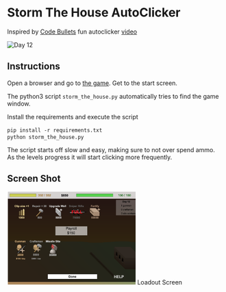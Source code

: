 # Storm The House AutoClicker

Inspired by [Code Bullets](https://twitter.com/code_bullet) fun autoclicker [video](https://www.youtube.com/watch?v=fURH8z3hb6Y)

<img src="./pics/day24.gif" alt="Day 12" width="300"/>

## Instructions

Open a browser and go to [the game](http://www.crazygames.com/game/storm-the-house). Get to the start screen.

The python3 script `storm_the_house.py` automatically tries to find the game window.

Install the requirements and execute the script
```
pip install -r requirements.txt
python storm_the_house.py
```

The script starts off slow and easy, making sure to not over spend ammo.  As the levels progress it will start clicking more frequently.

## Screen Shot

<img src="./pics/day12.png" alt="Day 12" width="300"/>
Loadout Screen
